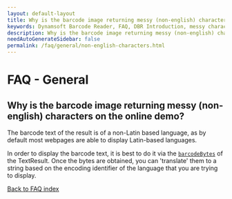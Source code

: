 ```yaml
---
layout: default-layout
title: Why is the barcode image returning messy (non-english) characters on the online demo?
keywords: Dynamsoft Barcode Reader, FAQ, DBR Introduction, messy characters, non-English characters
description: Why is the barcode image returning messy (non-english) characters on the online demo?
needAutoGenerateSidebar: false
permalink: /faq/general/non-english-characters.html
---
```


# FAQ - General

## Why is the barcode image returning messy (non-english) characters on the online demo?

The barcode text of the result is of a non-Latin based language, as by default most webpages are able to display Latin-based languages. 

In order to display the barcode text, it is best to do it via the [`barcodeBytes`](https://www.dynamsoft.com/barcode-reader/programming/c-cplusplus/struct/TextResult.html?src=c&&ver=latest#barcodebytes) of the TextResult. Once the bytes are obtained, you can 'translate' them to a string based on the encoding identifier of the language that you are trying to display.

[Back to FAQ index](index.md)
